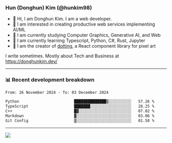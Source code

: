 ### Hun (Donghun) Kim (@hunkim98)

- 👋 Hi, I am Donghun Kim. I am a web developer. 
- 🤔 I am interested in creating productive web services implementing AI/ML
- 🔭 I am currently studying Computer Graphics, Generative AI, and Web 
- 🌱 I am currently learning Typescript, Python, C#, Rust, Jupyter
- 🎨 I am the creator of [dotting](https://github.com/hunkim98/dotting), a React component library for pixel art

I write sometimes. Mostly about Tech and Business at https://donghunkim.dev/

---
### 📊 Recent development breakdown
<!--START_SECTION:waka-->

```txt
From: 26 November 2024 - To: 03 December 2024

Python                        ██████████████▒░░░░░░░░░░   57.26 %
TypeScript                    ███████░░░░░░░░░░░░░░░░░░   28.25 %
C++                           █▓░░░░░░░░░░░░░░░░░░░░░░░   07.02 %
Markdown                      ▓░░░░░░░░░░░░░░░░░░░░░░░░   03.06 %
Git Config                    ▒░░░░░░░░░░░░░░░░░░░░░░░░   01.58 %
```

<!--END_SECTION:waka-->
---

<!-- <div align='center'> -->
  <img align="center" src="https://github-readme-stats.vercel.app/api?username=hunkim98&theme=dark&show_icons=true"/>
<!-- </div> -->
<!--
**hunkim98/hunkim98** is a ✨ _special_ ✨ repository because its `README.md` (this file) appears on your GitHub profile.

Here are some ideas to get you started:

- 🔭 I’m currently working on ...
- 🌱 I’m currently learning ...
- 👯 I’m looking to collaborate on ...
- 🤔 I’m looking for help with ...
- 💬 Ask me about ...
- 📫 How to reach me: ...
- 😄 Pronouns: ...
- ⚡ Fun fact: ...
-->
